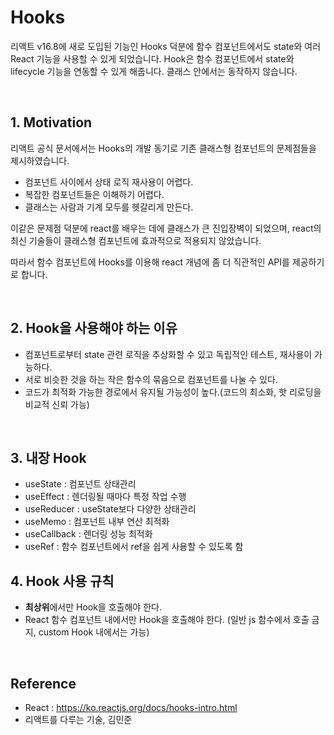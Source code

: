 # Hooks

리액트 v16.8에 새로 도입된 기능인 Hooks 덕분에 함수 컴포넌트에서도 state와 여러 React 기능을 사용할 수 있게 되었습니다. Hook은 함수 컴포넌트에서 state와 lifecycle 기능을 연동할 수 있게 해줍니다. 클래스 안에서는 동작하지 않습니다.

<br>

## 1. Motivation

리액트 공식 문서에서는 Hooks의 개발 동기로 기존 클래스형 컴포넌트의 문제점들을 제시하였습니다.

- 컴포넌트 사이에서 상태 로직 재사용이 어렵다.
- 복잡한 컴포넌트들은 이해하기 어렵다.
- 클래스는 사람과 기계 모두를 헷갈리게 만든다.

이같은 문제점 덕분에 react를 배우는 데에 클래스가 큰 진입장벽이 되었으며, react의 최신 기술들이 클래스형 컴포넌트에 효과적으로 적용되지 않았습니다.

따라서 함수 컴포넌트에 Hooks를 이용해 react 개념에 좀 더 직관적인 API를 제공하기로 합니다.

<br>

## 2. Hook을 사용해야 하는 이유

- 컴포넌트로부터 state 관련 로직을 추상화할 수 있고 독립적인 테스트, 재사용이 가능하다.
- 서로 비슷한 것을 하는 작은 함수의 묶음으로 컴포넌트를 나눌 수 있다.
- 코드가 최적화 가능한 경로에서 유지될 가능성이 높다.(코드의 최소화, 핫 리로딩을 비교적 신뢰 가능)

<br>

## 3. 내장 Hook

- useState : 컴포넌트 상태관리
- useEffect : 렌더링될 때마다 특정 작업 수행
- useReducer : useState보다 다양한 상태관리
- useMemo : 컴포넌트 내부 연산 최적화
- useCallback : 렌더링 성능 최적화
- useRef : 함수 컴포넌트에서 ref을 쉽게 사용할 수 있도록 함

## 4. Hook 사용 규칙

- <b>최상위</b>에서만 Hook을 호출해야 한다.
- React 함수 컴포넌트 내에서만 Hook을 호출해야 한다. (일반 js 함수에서 호출 금지, custom Hook 내에서는 가능)

<br>

## Reference

- React : https://ko.reactjs.org/docs/hooks-intro.html
- 리액트를 다루는 기술, 김민준
